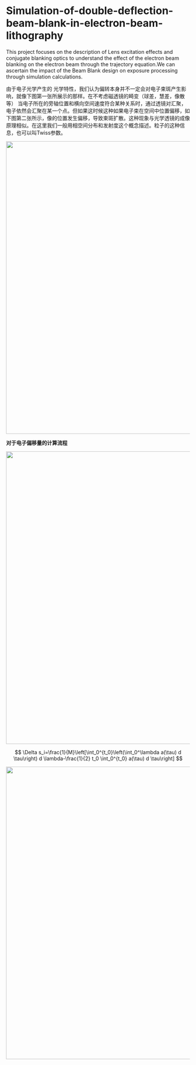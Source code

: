# Simulation-of-double-deflection-beam-blank-in-electron-beam-lithography

This project focuses on the description of Lens excitation effects and conjugate blanking optics to understand the effect of the electron beam blanking on the electron beam through the trajectory equation.We can ascertain the impact of the Beam Blank design on exposure processing through simulation calculations.

由于电子光学产生的 光学特性，我们认为偏转本身并不一定会对电子束斑产生影响，就像下图第一张所展示的那样。在不考虑磁透镜的畸变（球差，慧差，像散等） 当电子所在的旁轴位置和横向空间速度符合某种关系时，通过透镜对汇聚，电子依然会汇聚在某一个点。但如果这时候这种如果电子束在空间中位置偏移，如下图第二张所示，像的位置发生偏移，导致束斑扩散。这种现象与光学透镜的成像原理相似。在这里我们一般用相空间分布和发射度这个概念描述。粒子的这种信息，也可以叫Twiss参数。

<img src="https://github.com/Daiyaoxu/Simulation-of-double-deflection-beam-blank-in-electron-beam-lithography/assets/130887176/c4cef2ad-4957-4ff0-b044-97791df76124" width="800px">

**对于电子偏移量的计算流程**


<img src="https://github.com/Daiyaoxu/Simulation-of-double-deflection-beam-blank-in-electron-beam-lithography/assets/130887176/ba6ca019-8fae-453f-b09d-40f010494a9d" width="800px">

$$
\Delta s_i=\frac{1}{M}\left[\int_0^{t_0}\left(\int_0^\lambda a(\tau) d \tau\right) d \lambda-\frac{1}{2} t_0 \int_0^{t_0} a(\tau) d \tau\right]
$$

<img src="https://github.com/Daiyaoxu/Simulation-of-double-deflection-beam-blank-in-electron-beam-lithography/assets/130887176/c2202cfd-fdf1-4a20-9464-128c90f9e203" width="800px">


